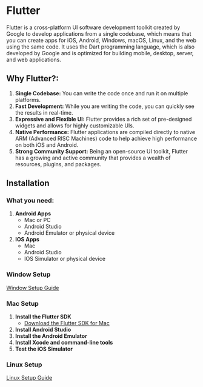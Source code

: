 # Flutter

Flutter is a cross-platform UI software development toolkit created by Google to develop applications from a single codebase, which means that you can create apps for iOS, Android, Windows, macOS, Linux, and the web using the same code. It uses the Dart programming language, which is also developed by Google and is optimized for building mobile, desktop, server, and web applications.

## Why Flutter?:

1. **Single Codebase:** You can write the code once and run it on multiple platforms.
2. **Fast Development:** While you are writing the code, you can quickly see the results in real-time.
3. **Expressive and Flexible UI:** Flutter provides a rich set of pre-designed widgets and allows for highly customizable UIs.
4. **Native Performance:** Flutter applications are compiled directly to native ARM (Advanced RISC Machines) code to help achieve high performance on both iOS and Android.
5. **Strong Community Support:** Being an open-source UI toolkit, Flutter has a growing and active community that provides a wealth of resources, plugins, and packages.

## Installation

### What you need:
1. **Android Apps**
   - Mac or PC
   - Android Studio
   - Android Emulator or physical device
2. **IOS Apps**
   - Mac
   - Android Studio
   - IOS Simulator or physical device

### Window Setup
[Window Setup Guide](Window_Setup.md)


### Mac Setup
1. **Install the Flutter SDK**
   - [Download the Flutter SDK for Mac](https://docs.flutter.dev/get-started/install/macos)
2. **Install Android Studio**
3. **Install the Android Emulator**
4. **Install Xcode and command-line tools**
5. **Test the iOS Simulator**

### Linux Setup
[Linux Setup Guide](Linux_Setup.md)